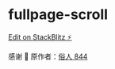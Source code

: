 # fullpage-scroll

[Edit on StackBlitz ⚡️](https://stackblitz.com/edit/vitejs-vite-brxhm6)

感谢 🙏 原作者：[俗人 844](https://blog.csdn.net/qq_61955502/article/details/127936601)
